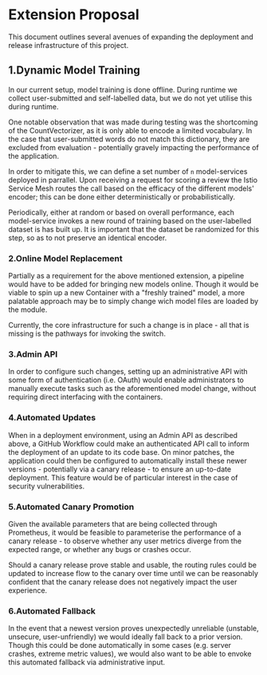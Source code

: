 # Extension Proposal
This document outlines several avenues of expanding the deployment and release infrastructure of this project.

## 1.Dynamic Model Training
In our current setup, model training is done offline. During runtime we collect user-submitted and self-labelled data, but we do not yet utilise this during runtime.

One notable observation that was made during testing was the shortcoming of the CountVectorizer, as it is only able to encode a limited vocabulary. In the case that user-submitted words do not match this dictionary, they are excluded from evaluation - potentially gravely impacting the performance of the application.

In order to mitigate this, we can define a set number of `n` model-services deployed in parrallel. Upon receiving a request for scoring a review the Istio Service Mesh routes the call based on the efficacy of the different models' encoder; this can be done either deterministically or probabilistically.

Periodically, either at random or based on overall performance, each model-service invokes a new round of training based on the user-labelled dataset is has built up. It is important that the dataset be randomized for this step, so as to not preserve an identical encoder.

### 2.Online Model Replacement
Partially as a requirement for the above mentioned extension, a pipeline would have to be added for bringing new models online. Though it would be viable to spin up a new Container with a "freshly trained" model, a more palatable approach may be to simply change wich model files are loaded by the module.

Currently, the core infrastructure for such a change is in place - all that is missing is the pathways for invoking the switch.

### 3.Admin API
In order to configure such changes, setting up an administrative API with some form of authentication (i.e. OAuth) would enable administrators to manually execute tasks such as the aforementioned model change, without requiring direct interfacing with the containers.

### 4.Automated Updates
When in a deployment environment, using an Admin API as described above, a GitHub Workflow could make an authenticated API call to inform the deployment of an update to its code base. On minor patches, the application could then be configured to automatically install these newer versions - potentially via a canary release - to ensure an up-to-date deployment. This feature would be of particular interest in the case of security vulnerabilities.

### 5.Automated Canary Promotion
Given the available parameters that are being collected through Prometheus, it would be feasible to parameterise the performance of a canary release - to observe whether any user metrics diverge from the expected range, or whether any bugs or crashes occur.

Should a canary release prove stable and usable, the routing rules could be updated to increase flow to the canary over time until we can be reasonably confident that the canary release does not negatively impact the user experience.

### 6.Automated Fallback
In the event that a newest version proves unexpectedly unreliable (unstable, unsecure, user-unfriendly) we would ideally fall back to a prior version. Though this could be done automatically in some cases (e.g. server crashes, extreme metric values), we would also want to be able to envoke this automated fallback via administrative input.
